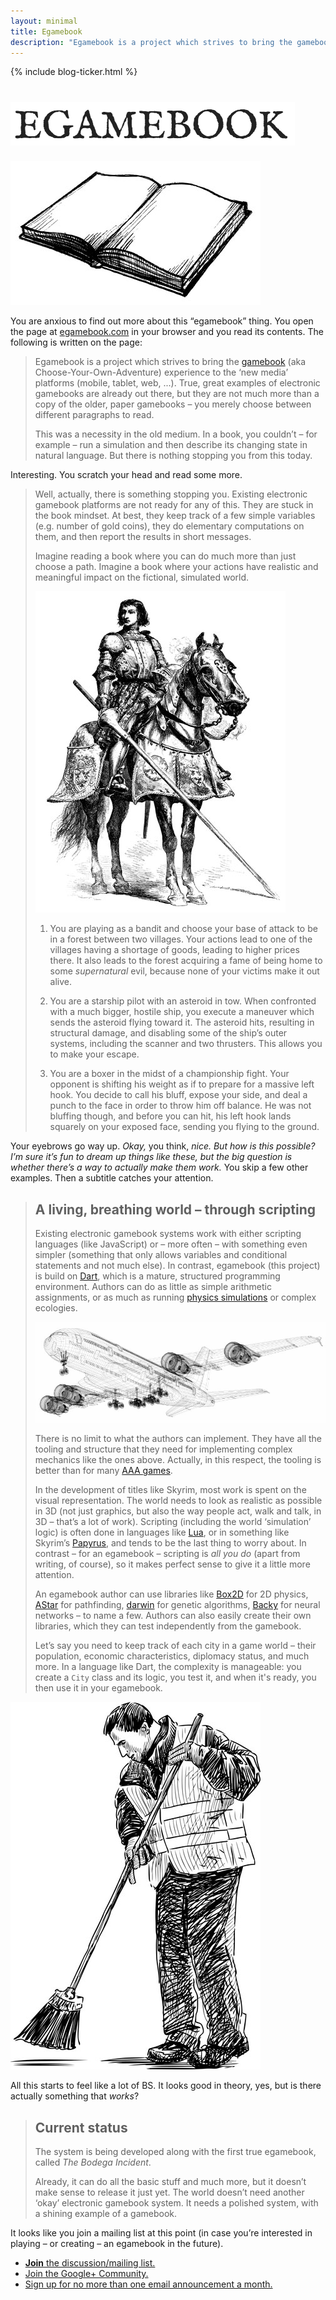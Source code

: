 ```yaml
---
layout: minimal
title: Egamebook
description: "Egamebook is a project which strives to bring the gamebook (aka Choose-Your-Own-Adventure) experience to the ‘new media’ platforms (mobile, tablet, web, ...) and to the 21st century."
---
```


{% include blog-ticker.html %}

<h1><img src="img/egamebook-title.png" alt="Egamebook" /></h1>

<img class="book" src="img/book-illustration.jpg" alt="Illustration of a book" />

<p>You are anxious to find out more about this “egamebook” thing. You open the page at <a href="http://www.egamebook.com/">egamebook.com</a> in your <script>var userAgent = navigator.userAgent; if (userAgent.indexOf("Chrome") !== -1) {document.write("Chrome ");} else if (userAgent.indexOf("Firefox") !== -1) {document.write("Firefox ");} else if (userAgent.indexOf("Opera") !== -1) {document.write("Opera ");} else if (userAgent.indexOf("MSIE") !== -1) {document.write("Internet Explorer ");} else if (userAgent.indexOf("Safari") !== -1) {document.write("Safari ");}</script>browser and you read its contents.  The following is written on the page:</p>

> Egamebook is a project which strives to bring the [gamebook][] (aka Choose-Your-Own-Adventure) experience to the ‘new media’ platforms (mobile, tablet, web, ...). True, great examples of electronic gamebooks are already out there, but they are not much more than a copy of the older, paper gamebooks – you merely choose between different paragraphs to read.
>
> This was a necessity in the old medium. In a book, you couldn’t – for example – run a simulation and then describe its changing state in natural language. But there is nothing stopping you from this today.

Interesting. You scratch your head and read some more.

> Well, actually, there is something stopping you. Existing electronic gamebook platforms are not ready for any of this. They are stuck in the book mindset. At best, they keep track of a few simple variables (e.g. number of gold coins), they do elementary computations on them, and then report the results in short messages.
>
> Imagine reading a book where you can do much more than just choose a path. Imagine a book where your actions have realistic and meaningful impact on the fictional, simulated world.
>
> <img class="knight" src="img/knight-illustration.jpg" alt="Knight illustration" />
>
> 1. You are playing as a bandit and choose your base of attack to be in a forest between two villages. Your actions lead to one of the villages having a shortage of goods, leading to higher prices there. It also leads to the forest acquiring a fame of being home to some _supernatural_ evil, because none of your victims make it out alive.
>
> 2. You are a starship pilot with an asteroid in tow. When confronted with a much bigger, hostile ship, you execute a maneuver which sends the asteroid flying toward it. The asteroid hits, resulting in structural damage, and disabling some of the ship’s outer systems, including the scanner and two thrusters. This allows you to make your escape.
>
> 3. You are a boxer in the midst of a championship fight. Your opponent is shifting his weight as if to prepare for a massive left hook. You decide to call his bluff, expose your side, and deal a punch to the face in order to throw him off balance. He was not bluffing though, and before you can hit, his left hook lands squarely on your exposed face, sending you flying to the ground.

Your eyebrows go way up. _Okay,_ you think, _nice. But how is this possible? I’m sure it’s fun to dream up things like these, but the big question is whether there’s a way to actually make them work._ You skip a few other examples. Then a subtitle catches your attention.

> ## A living, breathing world – through scripting
>
> Existing electronic gamebook systems work with either scripting languages (like JavaScript) or – more often – with something even simpler (something that only allows variables and conditional statements and not much else). In contrast, egamebook (this project) is build on [Dart][], which is a mature, structured programming environment. Authors can do as little as simple arithmetic assignments, or as much as running [physics simulations][] or complex ecologies.
>
> ![Illustration of a plane](img/plane-illustration.jpg)
>
> There is no limit to what the authors can implement. They have all the tooling and structure that they need for implementing complex mechanics like the ones above. Actually, in this respect, the tooling is better than for many [AAA games][]. 
>
> In the development of titles like Skyrim, most work is spent on the visual representation. The world needs to look as realistic as possible in 3D (not just graphics, but also the way people act, walk and talk, in 3D – that’s a lot of work). Scripting (including the world ‘simulation’ logic) is often done in languages like [Lua][], or in something like Skyrim’s [Papyrus][], and tends to be the last thing to worry about. In contrast – for an egamebook – scripting is _all you do_ (apart from writing, of course), so it makes perfect sense to give it a little more attention.
>
> An egamebook author can use libraries like [Box2D] for 2D physics, [AStar][] for pathfinding, [darwin][] for genetic algorithms, [Backy][] for neural networks – to name a few. Authors can also easily create their own libraries, which they can test independently from the gamebook.
>
> Let’s say you need to keep track of each city in a game world – their population, economic characteristics, diplomacy status, and much more. In a language like Dart, the complexity is manageable: you create a `City` class and its logic, you test it, and when it's ready, you then use it in your egamebook.

<img class="cleaner" src="img/cleaner-illustration.jpg" alt="Cleaner illustration" />

All this starts to feel like a lot of BS. It looks good in theory, yes, but is there actually something that _works_?

> ## Current status
>
> The system is being developed along with the first true egamebook, called _The Bodega Incident_.
>
> Already, it can do all the basic stuff and much more, but it doesn’t make sense to release it just yet. The world doesn’t need another ‘okay’ electronic gamebook system. It needs a polished system, with a shining example of a gamebook.

It looks like you join a mailing list at this point (in case you’re interested in playing – or creating – an egamebook in the future).

<ul class="choices">
  <li class="button preferred"><a href="https://groups.google.com/forum/#!forum/egamebook"><strong>Join</strong> the discussion/mailing list.</a></li>
	<li class="button"><a href="https://plus.google.com/communities/117415708119099457420">Join the Google+ Community.</a></li>
  <li class="button"><a href="signup.html">Sign up for no more than one email announcement a month.</a></li>
</ul>

[egamebook]: http://www.egamebook.com
[gamebook]: http://en.wikipedia.org/wiki/Gamebook
[Dart]: http://www.dartlang.org/
[physics simulations]: https://plus.google.com/111783114889748547827/posts/Jguy38GJbsy
[AAA games]: http://en.wikipedia.org/wiki/AAA#Games
[Lua]: http://en.wikipedia.org/wiki/Lua_(programming_language)
[Papyrus]: http://www.creationkit.com/Papyrus_Introduction
[Box2D]: http://pub.dartlang.org/packages/box2d
[AStar]: http://pub.dartlang.org/packages/a_star
[darwin]: http://pub.dartlang.org/packages/darwin
[Backy]: http://pub.dartlang.org/packages/backy
[RickRoll]: http://www.youtube.com/watch?v=oHg5SJYRHA0
